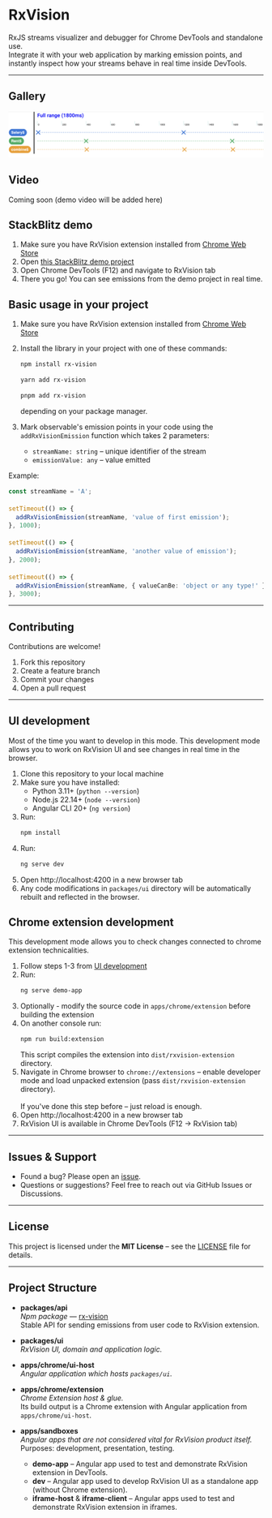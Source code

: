 # RxVision

RxJS streams visualizer and debugger for Chrome DevTools and standalone use.<br>
Integrate it with your web application by marking emission points, and instantly inspect how your streams behave in real time inside DevTools.

---

## Gallery
![Gallery 1](assets/graph.png)


## Video
Coming soon (demo video will be added here)


## StackBlitz demo

1. Make sure you have RxVision extension installed from [Chrome Web Store](https://chrome.google.com/webstore/detail/rxvision-rxjs-streams-v/ldgfbffkpkdmdmflfjdlnaclhkmjblmd)
2. Open [this StackBlitz demo project](https://stackblitz.com/edit/vitejs-vite-txfkgfrf?file=src%2Fmain.ts)
3. Open Chrome DevTools (F12) and navigate to RxVision tab
4. There you go! You can see emissions from the demo project in real time.

## Basic usage in your project

1. Make sure you have RxVision extension installed from [Chrome Web Store](https://chrome.google.com/webstore/detail/rxvision-rxjs-streams-v/ldgfbffkpkdmdmflfjdlnaclhkmjblmd)
2. Install the library in your project with one of these commands:

   ```bash
   npm install rx-vision
   ```
   ```bash
   yarn add rx-vision
   ```
    ```bash
   pnpm add rx-vision
   ```
   depending on your package manager.

3. Mark observable's emission points in your code using the `addRxVisionEmission` function which takes 2 parameters:
    - `streamName: string` – unique identifier of the stream
    - `emissionValue: any` – value emitted

Example:

```ts
const streamName = 'A';

setTimeout(() => {
  addRxVisionEmission(streamName, 'value of first emission');
}, 1000);

setTimeout(() => {
  addRxVisionEmission(streamName, 'another value of emission');
}, 2000);

setTimeout(() => {
  addRxVisionEmission(streamName, { valueCanBe: 'object or any type!' });
}, 3000);
```

---


## Contributing
Contributions are welcome!
1. Fork this repository
2. Create a feature branch
3. Commit your changes
4. Open a pull request
---

## UI development
Most of the time you want to develop in this mode.
This development mode allows you to work on RxVision UI and see changes in real time in the browser.
1. Clone this repository to your local machine
2. Make sure you have installed:
    - Python 3.11+ (`python --version`)
    - Node.js 22.14+ (`node --version`)
    - Angular CLI 20+ (`ng version`)
3. Run:
   ```bash
   npm install
   ```
4. Run:
   ```bash
   ng serve dev
   ```
4. Open http://localhost:4200 in a new browser tab
5. Any code modifications in `packages/ui` directory will be automatically rebuilt and reflected in the browser.


## Chrome extension development
This development mode allows you to check changes connected to chrome extension technicalities.
1. Follow steps 1-3 from [UI development](#ui-development)
2. Run:
   ```bash
   ng serve demo-app
   ```
3. Optionally - modify the source code in `apps/chrome/extension` before building the extension
4. On another console run:
   ```bash
   npm run build:extension
   ```  
   This script compiles the extension into `dist/rxvision-extension` directory.
5. Navigate in Chrome browser to `chrome://extensions` – enable developer mode and load unpacked extension (pass `dist/rxvision-extension` directory).<br><br>
   If you've done this step before – just reload is enough.
6. Open http://localhost:4200 in a new browser tab
7. RxVision UI is available in Chrome DevTools (F12 → RxVision tab)
---

## Issues & Support
- Found a bug? Please open an [issue](../../issues).
- Questions or suggestions? Feel free to reach out via GitHub Issues or Discussions.

---

## License
This project is licensed under the **MIT License** – see the [LICENSE](LICENSE) file for details.

---
## Project Structure

- **packages/api**  
  *Npm package* — [rx-vision](https://www.npmjs.com/package/rx-vision)  
  Stable API for sending emissions from user code to RxVision extension.

- **packages/ui**  
  *RxVision UI, domain and application logic.*

- **apps/chrome/ui-host**  
  *Angular application which hosts `packages/ui`.*

- **apps/chrome/extension**  
  *Chrome Extension host & glue.*  
  Its build output is a Chrome extension with Angular application from `apps/chrome/ui-host`.

- **apps/sandboxes**  
  *Angular apps that are not considered vital for RxVision product itself.*  
  Purposes: development, presentation, testing.
    - **demo-app** – Angular app used to test and demonstrate RxVision extension in DevTools.
    - **dev** – Angular app used to develop RxVision UI as a standalone app (without Chrome extension).
    - **iframe-host** & **iframe-client** – Angular apps used to test and demonstrate RxVision extension in iframes.
